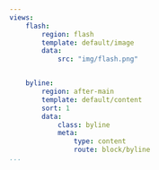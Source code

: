 ```yaml
---
views:
    flash:
        region: flash
        template: default/image
        data:
            src: "img/flash.png"


    byline:
        region: after-main
        template: default/content
        sort: 1
        data:
            class: byline
            meta:
                type: content
                route: block/byline
...
```

